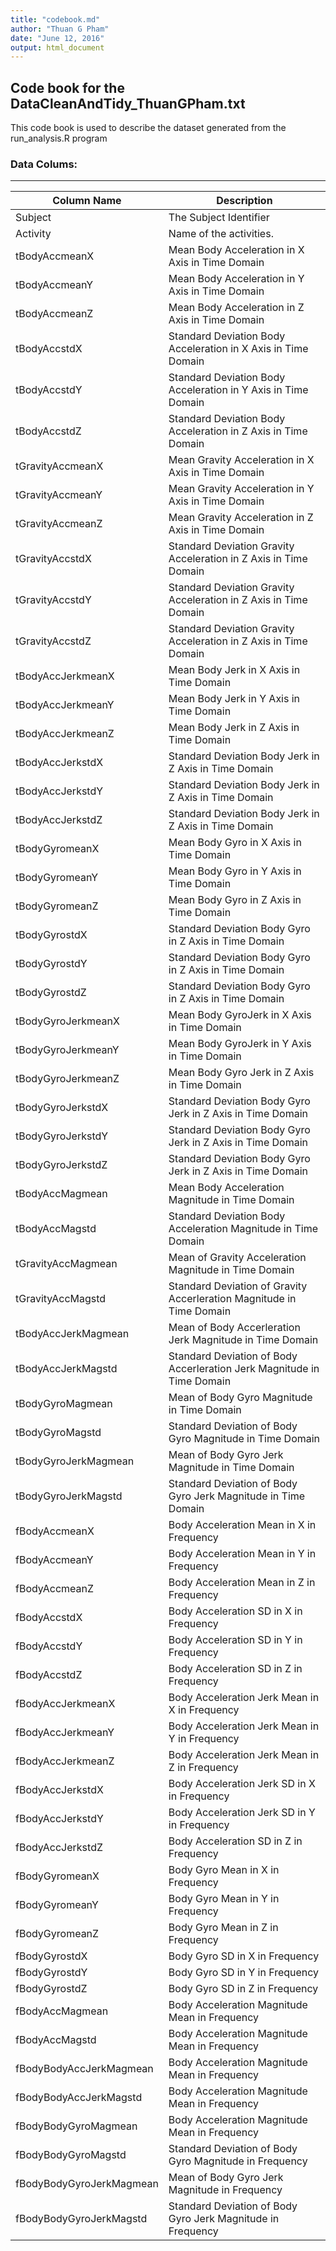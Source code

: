 ```yaml
---
title: "codebook.md"
author: "Thuan G Pham"
date: "June 12, 2016"
output: html_document
---
```


## Code book for the DataCleanAndTidy_ThuanGPham.txt
This code book is used to describe the dataset generated from the run_analysis.R program
  
### Data Colums:
--------------------------------------------------------------------------------------------------------
|Column Name     			| Description
|---------------------------|---------------------------------------------------------------------------|
|	Subject		 			|	The Subject Identifier													|
|	Activity	 			|	Name of the activities. 												|
|	tBodyAccmeanX			|	Mean Body Acceleration in X Axis in Time Domain							|
|	tBodyAccmeanY			|	Mean Body Acceleration in Y Axis in Time Domain							|
|	tBodyAccmeanZ			|	Mean Body Acceleration in Z Axis in Time Domain							|
|	tBodyAccstdX			|	Standard Deviation Body Acceleration in X Axis in Time Domain			|
|	tBodyAccstdY			|	Standard Deviation Body Acceleration in Y Axis in Time Domain			|
|	tBodyAccstdZ			|	Standard Deviation Body Acceleration in Z Axis in Time Domain			|
|	tGravityAccmeanX		|	Mean Gravity Acceleration in X Axis in Time Domain						|
|	tGravityAccmeanY		|	Mean Gravity Acceleration in Y Axis in Time Domain						|
|	tGravityAccmeanZ		|	Mean Gravity Acceleration in Z Axis in Time Domain						|
|	tGravityAccstdX			|	Standard Deviation Gravity Acceleration in Z Axis  in Time Domain		|
|	tGravityAccstdY			|	Standard Deviation Gravity Acceleration in Z Axis in Time Domain		|
|	tGravityAccstdZ			|	Standard Deviation Gravity Acceleration in Z Axis in Time Domain		|
|	tBodyAccJerkmeanX		|	Mean Body Jerk in X Axis  in Time Domain								|
|	tBodyAccJerkmeanY		|	Mean Body Jerk in Y Axis in Time Domain									|
|	tBodyAccJerkmeanZ		|	Mean Body Jerk in Z Axis in Time Domain									|
|	tBodyAccJerkstdX		|	Standard Deviation Body Jerk  in Z Axis  in Time Domain					|
|	tBodyAccJerkstdY		|	Standard Deviation Body Jerk   in Z Axis in Time Domain					|
|	tBodyAccJerkstdZ		|	Standard Deviation Body Jerk  in Z Axis in Time Domain					|
|	tBodyGyromeanX			|	Mean Body Gyro in X Axis in Time Domain									|
|	tBodyGyromeanY			|	Mean Body Gyro in Y Axis in Time Domain									|
|	tBodyGyromeanZ			|	Mean Body Gyro in Z Axis in Time Domain									|
|	tBodyGyrostdX			|	Standard Deviation Body Gyro  in Z Axis in Time Domain					|
|	tBodyGyrostdY			|	Standard Deviation Body Gyro   in Z Axis in Time Domain					|
|	tBodyGyrostdZ			|	Standard Deviation Body Gyro  in Z Axis in Time Domain					|
|	tBodyGyroJerkmeanX		|	Mean Body GyroJerk in X Axis in Time Domain								|
|	tBodyGyroJerkmeanY		|	Mean Body GyroJerk in Y Axis in Time Domain								|
|	tBodyGyroJerkmeanZ		|	Mean Body Gyro Jerk in Z Axis in Time Domain							|
|	tBodyGyroJerkstdX		|	Standard Deviation Body Gyro Jerk  in Z Axis in Time Domain				|
|	tBodyGyroJerkstdY		|	Standard Deviation Body Gyro  Jerk in Z Axis in Time Domain				|
|	tBodyGyroJerkstdZ		|	Standard Deviation Body Gyro  Jerk in Z Axis in Time Domain				|
|	tBodyAccMagmean			|	Mean Body Acceleration Magnitude  in Time Domain						|
|	tBodyAccMagstd			|	Standard Deviation Body Acceleration Magnitude  in Time Domain			|
|	tGravityAccMagmean		|	Mean of Gravity Acceleration Magnitude  in Time Domain					|
|	tGravityAccMagstd		|	Standard Deviation of  Gravity Accerleration Magnitude in Time Domain	|
|	tBodyAccJerkMagmean		|	Mean of Body Accerleration Jerk Magnitude  in Time Domain				|
|	tBodyAccJerkMagstd		|	Standard Deviation of Body Accerleration Jerk Magnitude  in Time Domain	|
|	tBodyGyroMagmean		|	Mean of Body Gyro Magnitude  in Time Domain								|
|	tBodyGyroMagstd			|	Standard Deviation of Body Gyro Magnitude  in Time Domain				|
|	tBodyGyroJerkMagmean	|	Mean of Body Gyro Jerk Magnitude  in Time Domain						|
|	tBodyGyroJerkMagstd		|	Standard Deviation of Body Gyro Jerk Magnitude in Time Domain			|
|	fBodyAccmeanX			|	Body Acceleration Mean in X in Frequency								|
|	fBodyAccmeanY			|	Body Acceleration Mean in Y in Frequency								|
|	fBodyAccmeanZ			|	Body Acceleration Mean in Z in Frequency								|
|	fBodyAccstdX			|	Body Acceleration SD in X in Frequency									|
|	fBodyAccstdY			|	Body Acceleration SD in Y in Frequency									|
|	fBodyAccstdZ			|	Body Acceleration SD in Z in Frequency									|
|	fBodyAccJerkmeanX		|	Body Acceleration Jerk Mean in X in Frequency							|
|	fBodyAccJerkmeanY		|	Body Acceleration Jerk Mean in Y in Frequency							|
|	fBodyAccJerkmeanZ		|	Body Acceleration Jerk Mean in Z in Frequency							|
|	fBodyAccJerkstdX		|	Body Acceleration Jerk SD in X in Frequency								|
|	fBodyAccJerkstdY		|	Body Acceleration Jerk SD in Y in Frequency								|
|	fBodyAccJerkstdZ		|	Body Acceleration SD in Z in Frequency									|
|	fBodyGyromeanX			|	Body Gyro Mean in X in Frequency										|
|	fBodyGyromeanY			|	Body Gyro Mean in Y in Frequency										|
|	fBodyGyromeanZ			|	Body Gyro Mean in Z in Frequency										|
|	fBodyGyrostdX			|	Body Gyro SD in X in Frequency											|
|	fBodyGyrostdY			|	Body Gyro SD in Y in Frequency											|
|	fBodyGyrostdZ			|	Body Gyro SD in Z in Frequency											|
|	fBodyAccMagmean			|	Body Acceleration Magnitude Mean in Frequency							|
|	fBodyAccMagstd			|	Body Acceleration Magnitude Mean in Frequency							|
|	fBodyBodyAccJerkMagmean	|	Body Acceleration Magnitude Mean in Frequency							|
|	fBodyBodyAccJerkMagstd	|	Body Acceleration Magnitude Mean in Frequency							|
|	fBodyBodyGyroMagmean	|	Body Acceleration Magnitude Mean in Frequency							|
|	fBodyBodyGyroMagstd		|	Standard Deviation of Body Gyro Magnitude  in Frequency					|
|	fBodyBodyGyroJerkMagmean|	Mean of Body Gyro Jerk Magnitude in Frequency							|
|	fBodyBodyGyroJerkMagstd	|	Standard Deviation of Body Gyro Jerk Magnitude  in Frequency			|

